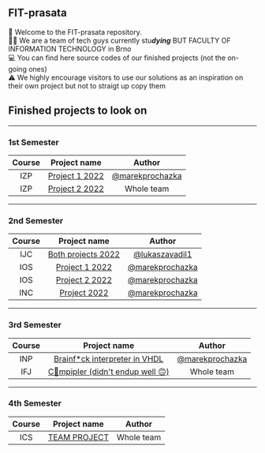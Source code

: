 ## FIT-prasata

👋  Welcome to the FIT-prasata repository. </br>
🦸‍♂️  We are a team of tech guys currently stu***dying*** BUT FACULTY OF INFORMATION TECHNOLOGY in Brno </br>
💻  You can find here source codes of our finished projects (not the on-going ones) </br>
⚠   We highly encourage visitors to use our solutions as an inspiration on their own project but not to straigt up copy them

## Finished projects to look on
---
### 1st Semester

| Course | Project name | Author |
|:------:|:------------:|:------:|
| IZP | [Project 1 2022](https://github.com/FIT-prasata/marekprochazka-IZP-1) | [@marekprochazka](https://github.com/marekprochazka) |
| IZP | [Project 2 2022](https://github.com/FIT-prasata/team-izp-2) | Whole team |

---
### 2nd Semester

| Course | Project name | Author |
|:------:|:------------:|:------:|
| IJC | [Both projects 2022](https://github.com/FIT-prasata/IJC) | [@lukaszavadil1](https://github.com/lukaszavadil1) |
| IOS | [Project 1 2022](https://github.com/FIT-prasata/marekprochazka-IOS-1) | [@marekprochazka](https://github.com/marekprochazka) |
| IOS | [Project 2 2022](https://github.com/FIT-prasata/marekprochazka-IOS-2) | [@marekprochazka](https://github.com/marekprochazka) |
| INC | [Project 2022](https://github.com/FIT-prasata/marekprochazka-INC) | [@marekprochazka](https://github.com/marekprochazka) |
---
### 3rd Semester

| Course | Project name | Author |
|:------:|:------------:|:------:|
| INP | [Brainf*ck interpreter in VHDL](https://github.com/FIT-prasata/marekprochazka-inp) | [@marekprochazka](https://github.com/marekprochazka) |
| IFJ | [C🤮mpipler (didn't endup well 🙃)](https://github.com/FIT-prasata/IFJ-2022) | Whole team |

---
### 4th Semester

| Course | Project name | Author |
|:------:|:------------:|:------:|
| ICS | [TEAM PROJECT](https://github.com/FIT-prasata/ICS-2023) | Whole team |
